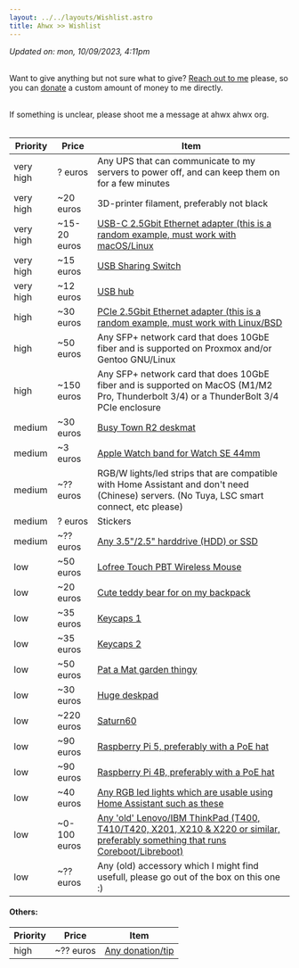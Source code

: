 ```yaml
---
layout: ../../layouts/Wishlist.astro
title: Ahwx >> Wishlist
---
```


*Updated on: mon, 10/09/2023, 4:11pm*<br><br>

Want to give anything but not sure what to give? [Reach out to me](https://ahwx.org/contact.php) please, so you can [donate](https://ahwx.org/donate.php) a custom amount of money to me directly.<br><br>

If something is unclear, please shoot me a message at ahwx <at> ahwx <dot> org.<br><br>

| Priority                         | Price                                      | Item |
|----------------------------------|--------------------------------------------|------|
| very high                        | ? euros                                    | Any UPS that can communicate to my servers to power off, and can keep them on for a few minutes |
| very high                        | ~20 euros                                  | 3D-printer filament, preferably not black |
| very high                        | ~15-20 euros                               | [USB-C 2.5Gbit Ethernet adapter (this is a random example, must work with macOS/Linux](https://www.amazon.nl/dp/B0CD1FDKT1)
| very high                        | ~15 euros                                  | [USB Sharing Switch](https://www.amazon.nl/dp/B09DSGL7KV)
| very high                        | ~12 euros                                  | [USB hub](https://www.amazon.nl/dp/B0CD1BHXPZ)
| high                             | ~30 euros                                  | [PCIe 2.5Gbit Ethernet adapter (this is a random example, must work with Linux/BSD](https://www.amazon.nl/dp/B0BNHWZBCC/)
| high                             | ~50 euros                                  | Any SFP+ network card that does 10GbE fiber and is supported on Proxmox and/or Gentoo GNU/Linux |
| high                             | ~150 euros                                 | Any SFP+ network card that does 10GbE fiber and is supported on MacOS (M1/M2 Pro, Thunderbolt 3/4) or a ThunderBolt 3/4 PCIe enclosure |
| medium                           | ~30 euros                                  | [Busy Town R2 deskmat](https://mykeyboard.eu/catalogue/busy-town-r2-deskmat-gb_7829/)
| medium                           | ~3 euros                                   | [Apple Watch band for Watch SE 44mm](https://nl.aliexpress.com/item/1005004300715864.html) |
| medium                           | ~?? euros                                  | RGB/W lights/led strips that are compatible with Home Assistant and don't need (Chinese) servers. (No Tuya, LSC smart connect, etc please) |
| medium                           | ? euros                                    | Stickers |
| medium                           | ~?? euros                                  | [Any 3.5"/2.5" harddrive (HDD) or SSD](https://tweakers.net/interne-harde-schijven/vergelijken) |
| low                              | ~50 euros                                  | [Lofree Touch PBT Wireless Mouse](https://www.lofree.co/products/lofree-touch-pbt-wireless-mouse)
| low                              | ~20 euros                                  | [Cute teddy bear for on my backpack](https://www.amazon.nl/Knuffel-teddybeer-schattig-speelgoed-kinderen/dp/B09CNR2SVF/) |
| low                              | ~35 euros                                  | [Keycaps 1](https://www.amazon.com/XDK-Custom-Keycaps-Dye-Sub-Plastic/dp/B09SB2GNQX) |
| low                              | ~35 euros                                  | [Keycaps 2](https://www.amazon.com/AHHC-Japanese-Keycaps-GH60RK61GK6466ALT6187104-Mechanical/dp/B099DXXWHP) |
| low                              | ~50 euros                                  | [Pat a Mat garden thingy](https://www.bol.com/nl/nl/p/buurman-en-buurman-tuinbeeld-welcome/9300000073665828/) |
| low                              | ~30 euros                                  | [Huge deskpad](https://www.amazon.nl/-/en/Liquid-Gaming-Compute-Keyboard-600x1200mm/dp/B09Y8S1Y57/) |
| low                              | ~220 euros                                 | [Saturn60](https://candykeys.com/product/saturn60-full-kit) |
| low                              | ~90 euros                                  | [Raspberry Pi 5, preferably with a PoE hat](https://www.kiwi-electronics.com/nl/raspberry-pi-boards-behuizingen-uitbreidingen-en-accessoires-59/raspberry-pi-5-8gb-11580) |
| low                              | ~90 euros                                  | [Raspberry Pi 4B, preferably with a PoE hat](https://www.raspberrypi.com/products/raspberry-pi-4-model-b/?variant=raspberry-pi-4-model-b-8gb) |
| low                              | ~40 euros                                  | [Any RGB led lights which are usable using Home Assistant such as these](https://www.bol.com/nl/nl/p/wiz-ledstrip-starterset-slimme-led-verlichting-gekleurd-en-wit-licht-2-meter-wifi-basis/9300000007836537/?s2a=#productTitle) |
| low                              | ~0-100 euros                               | [Any 'old' Lenovo/IBM ThinkPad (T400, T410/T420, X201, X210 & X220 or similar, preferably something that runs Coreboot/Libreboot)](https://lenovo.com/) |
| low                              | ~?? euros                                  | Any (old) accessory which I might find usefull, please go out of the box on this one :) |

#### Others:

| Priority                         | Price                                      | Item |
|----------------------------------|--------------------------------------------|------|
| high                             | ~?? euros                                  | [Any donation/tip](https://ahwx.org/donate.php) |
